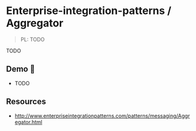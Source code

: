 # Enterprise-integration-patterns / Aggregator

> PL: TODO

TODO

## Demo 🎉

* TODO

## Resources

* <http://www.enterpriseintegrationpatterns.com/patterns/messaging/Aggregator.html>
